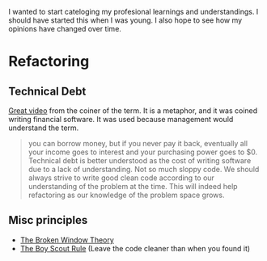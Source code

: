 I wanted to start cateloging my profesional learnings and understandings. I should have started this when I was young. I also hope to see how my opinions have changed over time.

# Refactoring

## Technical Debt
[Great video](https://youtu.be/pqeJFYwnkjE) from the coiner of the term. It is a metaphor, and it was coined writing financial software. It was used because management would understand the term.
> you can borrow money, but if you never pay it back, eventually all your income goes to interest and your purchasing power goes to $0.
Technical debt is better understood as the cost of writing software due to a lack of understanding. Not so much sloppy code. We should always strive to write good clean code according to our understanding of the problem at the time. This will indeed help refactoring as our knowledge of the problem space grows.

## Misc principles
* [The Broken Window Theory](https://blog.codinghorror.com/the-broken-window-theory/)
* [The Boy Scout Rule](https://www.oreilly.com/library/view/97-things-every/9780596809515/ch08.html) (Leave the code cleaner than when you found it)
